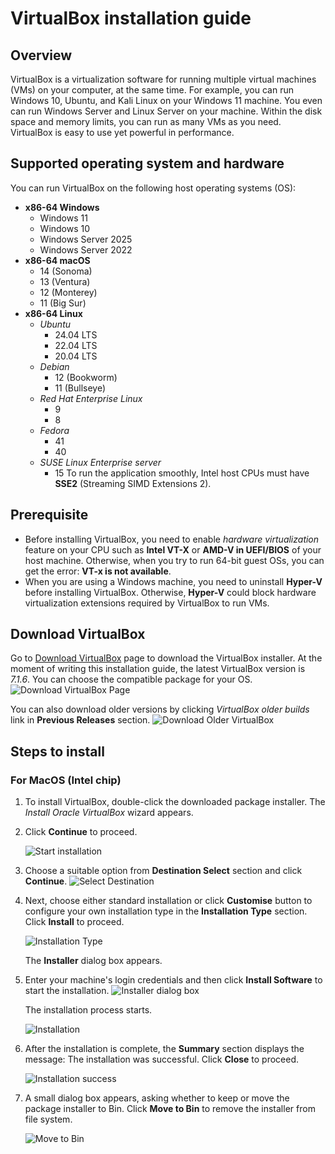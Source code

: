 # VirtualBox installation guide

## Overview

VirtualBox is a virtualization software for running multiple virtual machines (VMs) on your computer, at the same time. For example, you can run Windows 10, Ubuntu, and Kali Linux on your Windows 11 machine. You even can run Windows Server and Linux Server on your machine. Within the disk space and memory limits, you can run as many VMs as you need. VirtualBox is easy to use yet powerful in performance. 

## Supported operating system and hardware

You can run VirtualBox on the following host operating systems (OS):
- __x86-64 Windows__
  - Windows 11
  - Windows 10
  - Windows Server 2025
  - Windows Server 2022
- __x86-64 macOS__
  - 14 (Sonoma)
  - 13 (Ventura)
  - 12 (Monterey)
  - 11 (Big Sur)
- __x86-64 Linux__
  - _Ubuntu_
    - 24.04 LTS
    - 22.04 LTS
    - 20.04 LTS
  - _Debian_
    - 12 (Bookworm)
    - 11 (Bullseye)
  - _Red Hat Enterprise Linux_
    - 9
    - 8
  - _Fedora_
    - 41
    - 40
  - _SUSE Linux Enterprise server_ 
    - 15
To run the application smoothly, Intel host CPUs must have __SSE2__ (Streaming SIMD Extensions 2).

## Prerequisite

* Before installing VirtualBox, you need to enable _hardware virtualization_ feature on your CPU such as __Intel VT-X__ or __AMD-V in UEFI/BIOS__ of your host machine. Otherwise, when you try to run 64-bit guest OSs, you can get the error: __VT-x is not available__. 
* When you are using a Windows machine, you need to uninstall __Hyper-V__ before installing VirtualBox. Otherwise, __Hyper-V__ could block hardware virtualization extensions required by VirtualBox to run VMs.

## Download VirtualBox

Go to [Download VirtualBox](https://www.virtualbox.org/wiki/Downloads) page to download the VirtualBox installer. At the moment of writing this installation guide, the latest VirtualBox version is _7.1.6_. You can choose the compatible package for your OS. 
![Download VirtualBox Page](image.png)  

You can also download older versions by clicking _VirtualBox older builds_ link in __Previous Releases__ section.
![Download Older VirtualBox](/assets/image-1.png)

## Steps to install

### For MacOS (Intel chip)

1. To install VirtualBox, double-click the downloaded package installer.
   The _Install Oracle VirtualBox_ wizard appears.
2. Click __Continue__ to proceed.  
   
   ![Start installation](/assets/VirBox-1.png)
3. Choose a suitable option from __Destination Select__ section and click __Continue__. 
   ![Select Destination](/assets/VirBox-2-1.png)
4. Next, choose either standard installation or click __Customise__ button to configure your own installation type in the __Installation Type__ section. Click __Install__ to proceed.  
   
   ![Installation Type](/assets/VirBox-3.png)  

   The __Installer__ dialog box appears. 
5. Enter your machine's login credentials and then click __Install Software__ to start the installation.
   ![Installer dialog box](/assets/VirBox-4.png)  

   The installation process starts.  

   ![Installation](/assets/VirBox-5.png)
6. After the installation is complete, the __Summary__ section displays the message: The installation was successful. Click __Close__ to proceed.  
   
   ![Installation success](/assets/VirBox-6.png)
7. A small dialog box appears, asking whether to keep or move the package installer to Bin. Click __Move to Bin__ to remove the installer from file system.  
   
   ![Move to Bin](/assets/VirBox-7.png)

<!--## Create a new VM

To create a new VM, follow these steps:

1. In the VirtualBox Manager wizard, click New.  
     
   The Create Virtual Machine window appears.
2. Enter a name for the VM in the Name field. Choose a meaningful name, as it will be displayed in the list of all VMs created or added to VirtualBox.  
   
   For example, you can give names like—Windows 11, Ubuntu 24.04.2, Ubuntu 20.04.6, SUSE Linux 15, SUSE Linux 12, etc.
3.  
-->


